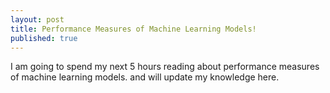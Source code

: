 ```yaml
---
layout: post
title: Performance Measures of Machine Learning Models!
published: true
---
```


I am going to spend my next 5 hours reading about performance measures of machine learning models.
and will update my knowledge here.
